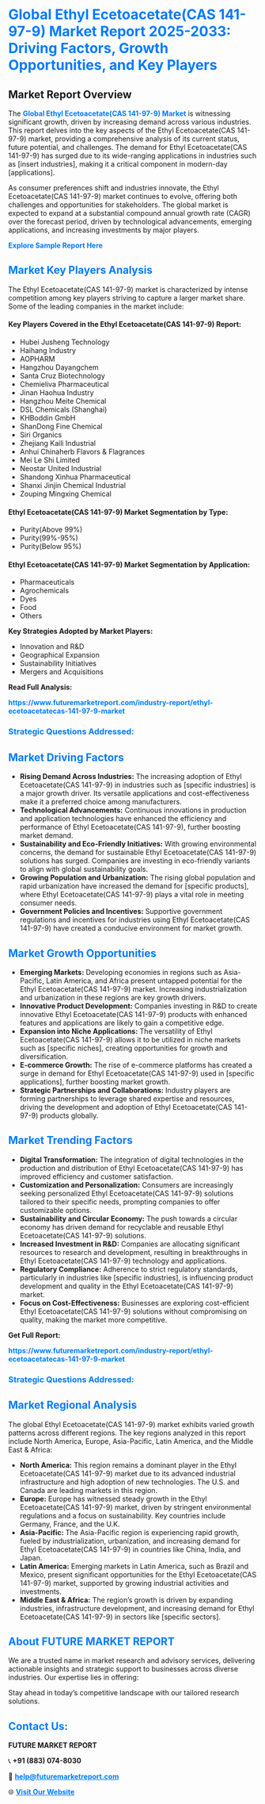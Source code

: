 <h1 style="color: #007BFF;">Global Ethyl Ecetoacetate(CAS 141-97-9) Market Report 2025-2033: Driving Factors, Growth Opportunities, and Key Players</h1>

<section id="overview">
<h2>Market Report Overview</h2>
<p>The <a href="https://www.futuremarketreport.com/industry-report/ethyl-ecetoacetatecas-141-97-9-market" style="color: #007BFF; text-decoration: none;"><strong>Global Ethyl Ecetoacetate(CAS 141-97-9) Market</strong></a> is witnessing significant growth, driven by increasing demand across various industries. This report delves into the key aspects of the Ethyl Ecetoacetate(CAS 141-97-9) market, providing a comprehensive analysis of its current status, future potential, and challenges. The demand for Ethyl Ecetoacetate(CAS 141-97-9) has surged due to its wide-ranging applications in industries such as [insert industries], making it a critical component in modern-day [applications].</p>
<p>As consumer preferences shift and industries innovate, the Ethyl Ecetoacetate(CAS 141-97-9) market continues to evolve, offering both challenges and opportunities for stakeholders. The global market is expected to expand at a substantial compound annual growth rate (CAGR) over the forecast period, driven by technological advancements, emerging applications, and increasing investments by major players.</p>
</section>

<section id="overview">
<p><a href="https://www.futuremarketreport.com/request-sample/reportId=52050" style="color: #007BFF; text-decoration: none;"><strong>Explore Sample Report Here</strong></a></p>
</section>

<section id="key-players">
<h2 style="color: #007BFF;">Market Key Players Analysis</h2>
<p>The Ethyl Ecetoacetate(CAS 141-97-9) market is characterized by intense competition among key players striving to capture a larger market share. Some of the leading companies in the market include:</p>
<h4>Key Players Covered in the Ethyl Ecetoacetate(CAS 141-97-9) Report:</h4>
<ul><li>Hubei Jusheng Technology</li><li>Haihang Industry</li><li>AOPHARM</li><li>Hangzhou Dayangchem</li><li>Santa Cruz Biotechnology</li><li>Chemieliva Pharmaceutical</li><li>Jinan Haohua Industry</li><li>Hangzhou Meite Chemical</li><li>DSL Chemicals (Shanghai)</li><li>KHBoddin GmbH</li><li>ShanDong Fine Chemical</li><li>Siri Organics</li><li>Zhejiang Kaili Industrial</li><li>Anhui Chinaherb Flavors &amp; Flagrances</li><li>Mei Le Shi Limited</li><li>Neostar United Industrial</li><li>Shandong Xinhua Pharmaceutical</li><li>Shanxi Jinjin Chemical Industrial</li><li>Zouping Mingxing Chemical</li></ul>
<h4>Ethyl Ecetoacetate(CAS 141-97-9) Market Segmentation by Type:</h4>
<ul><li>Purity(Above 99%)</li><li>Purity(99%-95%)</li><li>Purity(Below 95%)</li></ul>

<h4>Ethyl Ecetoacetate(CAS 141-97-9) Market Segmentation by Application:</h4>
<ul><li>Pharmaceuticals</li><li>Agrochemicals</li><li>Dyes</li><li>Food</li><li>Others</li></ul>
<p><strong>Key Strategies Adopted by Market Players:</strong></p>
<ul>
<li>Innovation and R&D</li>
<li>Geographical Expansion</li>
<li>Sustainability Initiatives</li>
<li>Mergers and Acquisitions</li>
</ul>
</section>

<section>
<p><strong>Read Full Analysis: </strong></p><a href="https://www.futuremarketreport.com/industry-report/ethyl-ecetoacetatecas-141-97-9-market" style="color: #007BFF; text-decoration: none;"><strong>https://www.futuremarketreport.com/industry-report/ethyl-ecetoacetatecas-141-97-9-market</strong></a>
<h3 style="color: #007BFF;">Strategic Questions Addressed:</h3>
</section>

<section id="driving-factors">
<h2 style="color: #007BFF;">Market Driving Factors</h2>
<ul>
<li><strong>Rising Demand Across Industries:</strong> The increasing adoption of Ethyl Ecetoacetate(CAS 141-97-9) in industries such as [specific industries] is a major growth driver. Its versatile applications and cost-effectiveness make it a preferred choice among manufacturers.</li>
<li><strong>Technological Advancements:</strong> Continuous innovations in production and application technologies have enhanced the efficiency and performance of Ethyl Ecetoacetate(CAS 141-97-9), further boosting market demand.</li>
<li><strong>Sustainability and Eco-Friendly Initiatives:</strong> With growing environmental concerns, the demand for sustainable Ethyl Ecetoacetate(CAS 141-97-9) solutions has surged. Companies are investing in eco-friendly variants to align with global sustainability goals.</li>
<li><strong>Growing Population and Urbanization:</strong> The rising global population and rapid urbanization have increased the demand for [specific products], where Ethyl Ecetoacetate(CAS 141-97-9) plays a vital role in meeting consumer needs.</li>
<li><strong>Government Policies and Incentives:</strong> Supportive government regulations and incentives for industries using Ethyl Ecetoacetate(CAS 141-97-9) have created a conducive environment for market growth.</li>
</ul>
</section>

<section id="growth-opportunities">
<h2 style="color: #007BFF;">Market Growth Opportunities</h2>
<ul>
<li><strong>Emerging Markets:</strong> Developing economies in regions such as Asia-Pacific, Latin America, and Africa present untapped potential for the Ethyl Ecetoacetate(CAS 141-97-9) market. Increasing industrialization and urbanization in these regions are key growth drivers.</li>
<li><strong>Innovative Product Development:</strong> Companies investing in R&D to create innovative Ethyl Ecetoacetate(CAS 141-97-9) products with enhanced features and applications are likely to gain a competitive edge.</li>
<li><strong>Expansion into Niche Applications:</strong> The versatility of Ethyl Ecetoacetate(CAS 141-97-9) allows it to be utilized in niche markets such as [specific niches], creating opportunities for growth and diversification.</li>
<li><strong>E-commerce Growth:</strong> The rise of e-commerce platforms has created a surge in demand for Ethyl Ecetoacetate(CAS 141-97-9) used in [specific applications], further boosting market growth.</li>
<li><strong>Strategic Partnerships and Collaborations:</strong> Industry players are forming partnerships to leverage shared expertise and resources, driving the development and adoption of Ethyl Ecetoacetate(CAS 141-97-9) products globally.</li>
</ul>
</section>

<section id="trending-factors">
<h2 style="color: #007BFF;">Market Trending Factors</h2>
<ul>
<li><strong>Digital Transformation:</strong> The integration of digital technologies in the production and distribution of Ethyl Ecetoacetate(CAS 141-97-9) has improved efficiency and customer satisfaction.</li>
<li><strong>Customization and Personalization:</strong> Consumers are increasingly seeking personalized Ethyl Ecetoacetate(CAS 141-97-9) solutions tailored to their specific needs, prompting companies to offer customizable options.</li>
<li><strong>Sustainability and Circular Economy:</strong> The push towards a circular economy has driven demand for recyclable and reusable Ethyl Ecetoacetate(CAS 141-97-9) solutions.</li>
<li><strong>Increased Investment in R&D:</strong> Companies are allocating significant resources to research and development, resulting in breakthroughs in Ethyl Ecetoacetate(CAS 141-97-9) technology and applications.</li>
<li><strong>Regulatory Compliance:</strong> Adherence to strict regulatory standards, particularly in industries like [specific industries], is influencing product development and quality in the Ethyl Ecetoacetate(CAS 141-97-9) market.</li>
<li><strong>Focus on Cost-Effectiveness:</strong> Businesses are exploring cost-efficient Ethyl Ecetoacetate(CAS 141-97-9) solutions without compromising on quality, making the market more competitive.</li>
</ul>
</section>

<section>
<p><strong>Get Full Report: </strong></p><a href="https://www.futuremarketreport.com/industry-report/ethyl-ecetoacetatecas-141-97-9-market" style="color: #007BFF; text-decoration: none;"><strong>https://www.futuremarketreport.com/industry-report/ethyl-ecetoacetatecas-141-97-9-market</strong></a>
<h3 style="color: #007BFF;">Strategic Questions Addressed:</h3>
</section>


<section id="regional-analysis">
<h2 style="color: #007BFF;">Market Regional Analysis</h2>
<p>The global Ethyl Ecetoacetate(CAS 141-97-9) market exhibits varied growth patterns across different regions. The key regions analyzed in this report include North America, Europe, Asia-Pacific, Latin America, and the Middle East & Africa:</p>
<ul>
<li><strong>North America:</strong> This region remains a dominant player in the Ethyl Ecetoacetate(CAS 141-97-9) market due to its advanced industrial infrastructure and high adoption of new technologies. The U.S. and Canada are leading markets in this region.</li>
<li><strong>Europe:</strong> Europe has witnessed steady growth in the Ethyl Ecetoacetate(CAS 141-97-9) market, driven by stringent environmental regulations and a focus on sustainability. Key countries include Germany, France, and the U.K.</li>
<li><strong>Asia-Pacific:</strong> The Asia-Pacific region is experiencing rapid growth, fueled by industrialization, urbanization, and increasing demand for Ethyl Ecetoacetate(CAS 141-97-9) in countries like China, India, and Japan.</li>
<li><strong>Latin America:</strong> Emerging markets in Latin America, such as Brazil and Mexico, present significant opportunities for the Ethyl Ecetoacetate(CAS 141-97-9) market, supported by growing industrial activities and investments.</li>
<li><strong>Middle East & Africa:</strong> The region’s growth is driven by expanding industries, infrastructure development, and increasing demand for Ethyl Ecetoacetate(CAS 141-97-9) in sectors like [specific sectors].</li>
</ul>
</section>

<footer>
<h2 style="color: #007BFF;">About FUTURE MARKET REPORT</h2>
<p>We are a trusted name in market research and advisory services, delivering actionable insights and strategic support to businesses across diverse industries. Our expertise lies in offering:</p>

<p>Stay ahead in today’s competitive landscape with our tailored research solutions.</p>

<h2 style="color: #007BFF;">Contact Us:</h2>
<p><strong>FUTURE MARKET REPORT</strong></p>
<p>📞 <strong>+91 (883) 074-8030</strong></p>
<p>📧 <strong><a href="mailto:help@futuremarketreport.com" style="color: #007BFF;">help@futuremarketreport.com</a></strong></p>
<p>🌐 <strong><a href="https://www.futuremarketreport.com/" style="color: #007BFF;">Visit Our Website</a></strong></p>
</footer>